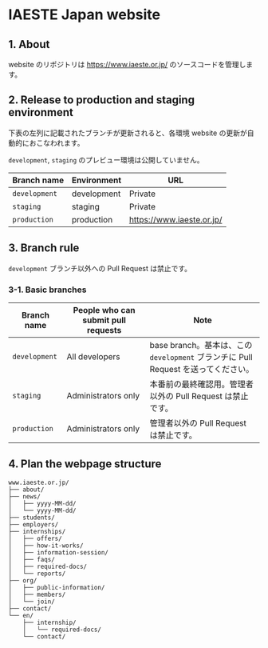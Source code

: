 # IAESTE Japan website

## 1. About

website のリポジトリは https://www.iaeste.or.jp/ のソースコードを管理します。

## 2. Release to production and staging environment

下表の左列に記載されたブランチが更新されると、各環境 website の更新が自動的におこなわれます。

`development`, `staging` のプレビュー環境は公開していません。

| Branch name   | Environment      | URL                       |
| ------------- | ---------------- | ------------------------- |
| `development` | development      | Private                   |
| `staging`     | staging          | Private                   |
| `production`  | production       | https://www.iaeste.or.jp/ |

## 3. Branch rule

`development` ブランチ以外への Pull Request は禁止です。

### 3-1. Basic branches

| Branch name   | People who can submit pull requests | Note                                                                   |
| ------------- | ----------------------------------- | ---------------------------------------------------------------------- |
| `development` | All developers                      | base branch。基本は、この `development` ブランチに Pull Request を送ってください。 |
| `staging`     | Administrators only                 | 本番前の最終確認用。管理者以外の Pull Request は禁止です。                      |
| `production`  | Administrators only                 | 管理者以外の Pull Request は禁止です。                                      |

## 4. Plan the webpage structure

```
www.iaeste.or.jp/
├── about/
├── news/
│   ├── yyyy-MM-dd/
│   └── yyyy-MM-dd/
├── students/
├── employers/
├── internships/
│   ├── offers/
│   ├── how-it-works/
│   ├── information-session/
│   ├── faqs/
│   ├── required-docs/
│   └── reports/
├── org/
│   ├── public-information/
│   ├── members/
│   └── join/
├── contact/
└── en/
    ├── internship/
    │   └── required-docs/
    └── contact/
```
